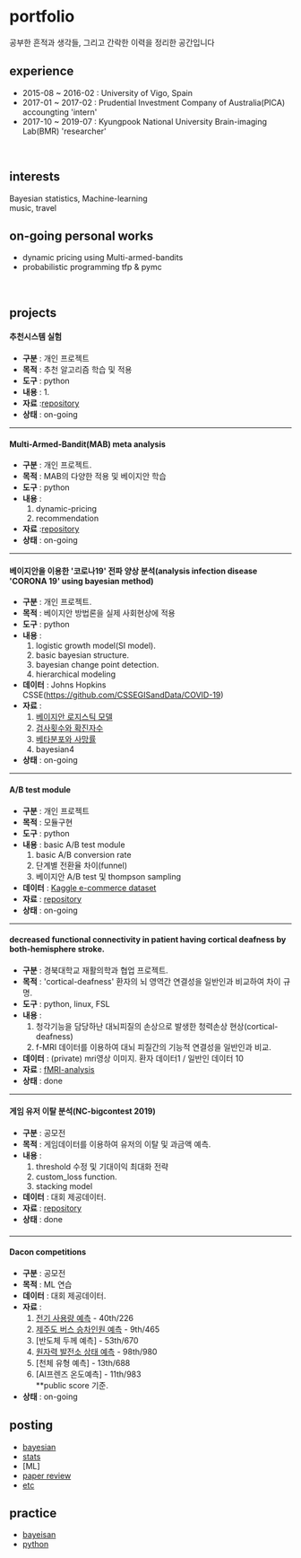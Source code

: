 # portfolio
공부한 흔적과 생각들, 그리고 간락한 이력을 정리한 공간입니다


## experience
* 2015-08 ~ 2016-02 : University of Vigo, Spain
* 2017-01 ~ 2017-02 : Prudential Investment Company of Australia(PICA) accoungting 'intern'
* 2017-10 ~ 2019-07 : Kyungpook National University Brain-imaging Lab(BMR) 'researcher'
<br>

###

## interests
Bayesian statistics, Machine-learning<br>
music, travel
<br>


###

## on-going personal works
* dynamic pricing using Multi-armed-bandits
* probabilistic programming tfp & pymc

<br>

###


## projects
#### 추천시스템 실험
* **구분** : 개인 프로젝트
* **목적** : 추천 알고리즘 학습 및 적용
* **도구** : python
* **내용** :
  1. 
* **자료** :[repository](https://github.com/dhdcjswo/rmsu)
* **상태** : on-going

---
#### Multi-Armed-Bandit(MAB) meta analysis
* **구분** : 개인 프로젝트.
* **목적** : MAB의 다양한 적용 및 베이지안 학습
* **도구** : python
* **내용** : 
  1. dynamic-pricing 
  2. recommendation
* **자료** :[repository](https://github.com/dhdcjswo/MAB_pricing)
* **상태** : on-going
---
#### 베이지안을 이용한 '코로나19' 전파 양상 분석(analysis infection disease 'CORONA 19' using bayesian method) 
* **구분** : 개인 프로젝트.  
* **목적** : 베이지안 방법론을 실제 사회현상에 적용  
* **도구** : python
* **내용** : 
  1. logistic growth model(SI model).  
  2. basic bayesian structure.  
  3. bayesian change point detection.  
  4. hierarchical modeling
* **데이터** : Johns Hopkins CSSE(https://github.com/CSSEGISandData/COVID-19) 
* **자료** : 
  1. [베이지안 로지스틱 모델](https://github.com/dhdcjswo/corona19_analysis/blob/master/notebook/bayesian_1.ipynb)
  2. [검사횟수와 확진자수](https://github.com/dhdcjswo/corona19_analysis/blob/master/notebook/%EA%B2%80%EC%82%AC%ED%9A%9F%EC%88%98%EC%99%80%20%ED%99%95%EC%A7%84%EC%9E%90.ipynb)
  3. [베타분포와 사망률](https://github.com/dhdcjswo/corona19_analysis/blob/master/notebook/bayesian_2.ipynb)
  4. bayesian4
* **상태** : on-going

---
#### A/B test module
* **구분** : 개인 프로젝트
* **목적** : 모듈구현
* **도구** : python
* **내용** : basic A/B test module
  1. basic A/B conversion rate
  2. 단계별 전환율 차이(funnel)
  3. 베이지안 A/B test 및 thompson sampling
* **데이터** : [Kaggle e-commerce dataset](https://www.kaggle.com/aerodinamicc/ecommerce-website-funnel-analysis)
* **자료** : [repository](https://github.com/dhdcjswo/funnel_analysis)
* **상태** : on-going

---
#### decreased functional connectivity in patient having cortical deafness by both-hemisphere stroke.
* **구분** : 경북대학교 재활의학과 협업 프로젝트.
* **목적** : 'cortical-deafness' 환자의 뇌 영역간 연결성을 일반인과 비교하여 차이 규명.
* **도구** : python, linux, FSL
* **내용** : 
  1. 청각기능을 담당하난 대뇌피질의 손상으로 발생한 청력손상 현상(cortical-deafness)  
  2. f-MRI 데이터를 이용하여 대뇌 피질간의 기능적 연결성을 일반인과 비교.  
* **데이터** : (private) mri영상 이미지. 환자 데이터1 / 일반인 데이터 10
* **자료** : [fMRI-analysis](https://github.com/dhdcjswo/cortical-deafness)
* **상태** : done
---
#### 게임 유저 이탈 분석(NC-bigcontest 2019)
* **구분** : 공모전
* **목적** : 게임데이터를 이용하여 유저의 이탈 및 과금액 예측.
* **내용** : 
  1. threshold 수정 및 기대이익 최대화 전략
  2. custom_loss function.
  3. stacking model
* **데이터** : 대회 제공데이터.
* **자료** : [repository](https://github.com/dhdcjswo/2019Bigcontest)
* **상태** : done
####  
---
#### Dacon competitions
* **구분** : 공모전
* **목적** : ML 연습
* **데이터** : 대회 제공데이터.
* **자료** : 
  1. [전기 사용량 예측](https://github.com/dhdcjswo/dacon/tree/master/electricity_demand) - 40th/226
  2. [제주도 버스 승차인원 예측](https://github.com/dhdcjswo/dacon/tree/master/bus_demand) - 9th/465
  3. [반도체 두께 예측] - 53th/670
  4. [원자력 발전소 상태 예측](https://github.com/dhdcjswo/dacon/tree/master/nuclear_plant) - 98th/980
  5. [천체 유형 예측] - 13th/688<br>
  6. [AI프렌즈 온도예측] - 11th/983<br>
  **public score 기준.
* **상태** : on-going
####  

## posting
* [bayesian](https://github.com/dhdcjswo/postings/tree/master/bayesian)
* [stats](https://github.com/dhdcjswo/postings/tree/master/stats)
* [ML]
* [paper review](https://github.com/dhdcjswo/postings/tree/master/paper_review)
* [etc](https://github.com/dhdcjswo/postings/tree/master/etc)

###

## practice
* [bayeisan](https://github.com/dhdcjswo/practice/tree/master/bayesian)
* [python](https://github.com/dhdcjswo/practice/tree/master/python)

  
